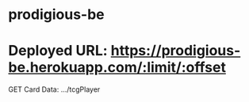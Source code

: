 # prodigious-be

# Deployed URL: https://prodigious-be.herokuapp.com/:limit/:offset

GET Card Data: .../tcgPlayer
